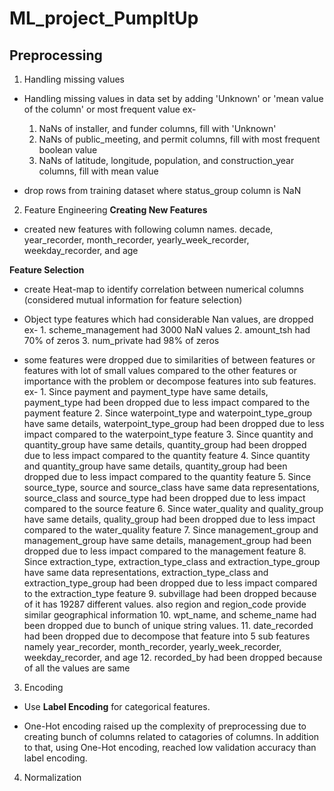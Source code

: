 # ML_project_PumpItUp

## Preprocessing
1. Handling missing values

* Handling missing values in data set by adding 'Unknown' or 'mean value of the column' or most frequent value
    ex- 
    1. NaNs of installer, and funder columns, fill with 'Unknown'
    2. NaNs of public_meeting, and permit columns, fill with most frequent boolean value
    3. NaNs of latitude, longitude, population, and construction_year columns, fill with mean value

* drop rows from training dataset where status_group column is NaN



2. Feature Engineering
**Creating New Features**
* created new features with following column names. decade, year_recorder, month_recorder, yearly_week_recorder, weekday_recorder, and age

**Feature Selection**
* create Heat-map to identify correlation between numerical columns (considered mutual information for feature selection)

* Object type features which had considerable Nan values, are dropped
    ex- 1. scheme_management had 3000 NaN values
        2. amount_tsh had 70% of zeros
        3. num_private had 98% of zeros

* some features were dropped due to similarities of between features or features with lot of small values compared to the other features or importance with the problem or decompose features into sub features.
    ex- 1. Since payment and payment_type have same details, payment_type had been dropped due to less impact compared to the payment feature
        2. Since waterpoint_type and waterpoint_type_group have same details, waterpoint_type_group had been dropped due to less impact compared to the waterpoint_type feature
        3. Since quantity and quantity_group have same details, quantity_group had been dropped due to less impact compared to the quantity feature
        4. Since quantity and quantity_group have same details, quantity_group had been dropped due to less impact compared to the quantity feature
        5. Since source_type, source and source_class have same data representations, source_class and source_type had been dropped due to less impact compared to the source feature
        6. Since water_quality and quality_group have same details, quality_group had been dropped due to less impact compared to the water_quality feature
        7. Since management_group and management_group have same details, management_group had been dropped due to less impact compared to the management feature
        8. Since extraction_type, extraction_type_class and extraction_type_group have same data representations, extraction_type_class and extraction_type_group had been dropped due to less impact compared to the extraction_type feature
        9. subvillage had been dropped because of it has 19287 different values. also region and region_code provide similar geographical information
        10. wpt_name, and scheme_name had been dropped due to bunch of unique string values.
        11. date_recorded had been dropped due to decompose that feature into 5 sub features namely year_recorder, month_recorder, yearly_week_recorder, weekday_recorder, and age
        12. recorded_by had been dropped because of all the values are same



3. Encoding

* Use **Label Encoding** for categorical features.

* One-Hot encoding raised up the complexity of preprocessing due to creating bunch of columns related to catagories of columns. In addition to that, using One-Hot encoding, reached low validation accuracy than label encoding. 



4. Normalization

